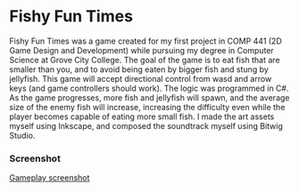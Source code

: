 # Fishy Fun Times

Fishy Fun Times was a game created for my first project in COMP 441 (2D Game Design and Development) while pursuing my degree in Computer Science at Grove City College. The goal of the game is to eat fish that are smaller than you, and to avoid being eaten by bigger fish and stung by jellyfish. This game will accept directional control from wasd and arrow keys (and game controllers should work). The logic was programmed in C#. As the game progresses, more fish and jellyfish will spawn, and the average size of the enemy fish will increase, increasing the difficulty even while the player becomes capable of eating more small fish. I made the art assets myself using Inkscape, and composed the soundtrack myself using Bitwig Studio.

### Screenshot

[Gameplay screenshot](FishyFunTimesScreenshot.png)
